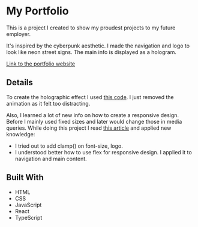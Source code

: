 # My Portfolio

This is a project I created to show my proudest projects to my future employer.

It's inspired by the cyberpunk aesthetic. I made the navigation and logo to look like neon street signs. The main info is displayed as a hologram.

[Link to the portfolio website](https://viktorijamart.github.io/portfolio/)

## Details

To create the holographic effect I used [this code](https://codepen.io/johnlouie04/pen/NeJBwO). I just removed the animation as it felt too distracting.

Also, I learned a lot of new info on how to create a responsive design. Before I mainly used fixed sizes and later would change those in media queries. While doing this project I read [this article](https://ishadeed.com/article/responsive-design/) and applied new knowledge:

- I tried out to add clamp() on font-size, logo.
- I understood better how to use flex for responsive design. I applied it to navigation and main content.

## Built With

- HTML
- CSS
- JavaScript
- React
- TypeScript
